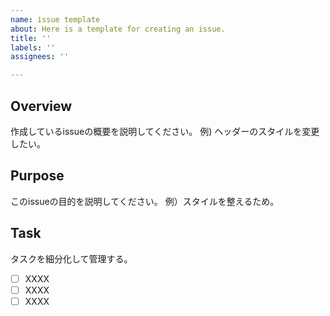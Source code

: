 ```yaml
---
name: issue template
about: Here is a template for creating an issue.
title: ''
labels: ''
assignees: ''

---
```


## Overview
作成しているissueの概要を説明してください。
例) ヘッダーのスタイルを変更したい。

## Purpose
このissueの目的を説明してください。
例）スタイルを整えるため。

## Task
タスクを細分化して管理する。
- [ ] XXXX
- [ ] XXXX
- [ ] XXXX
